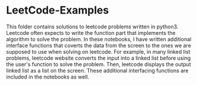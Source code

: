 # LeetCode-Examples

This folder contains solutions to leetcode problems written in python3. 
Leetcode often expects to write the function part that implements the algorithm to solve the problem.
In these notebooks, I have written additional interface functions that coverts the data from the screen to the ones we are supposed to use when solving on leetcode.
For example, in many linked list problems, leetcode website converts the input into a linked list before using the user's function to solve the problem. Then, leetcode displays the output linked list as a list on the screen. These additional interfacing functions are included in the notebooks as well. 
